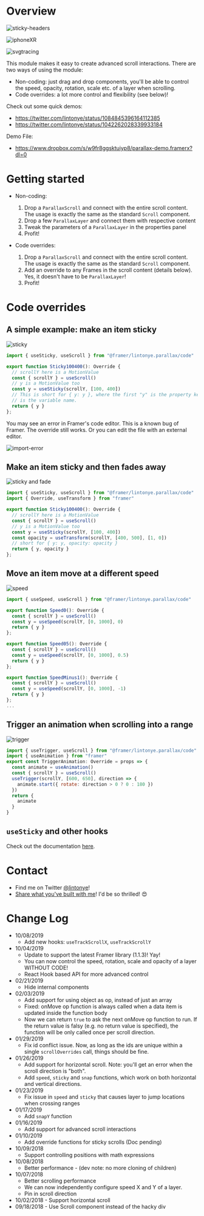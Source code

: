 # Overview

![sticky-headers](https://cdn.glitch.com/071e5391-90f7-476b-b96c-1f51f7106b0c%2Fsticky-scroll.gif?1548273386530)

![iphoneXR](https://cdn.glitch.com/071e5391-90f7-476b-b96c-1f51f7106b0c%2FiPhoneXR.gif?1548081080925)

![svgtracing](https://cdn.glitch.com/071e5391-90f7-476b-b96c-1f51f7106b0c%2Fsvg-tracing.gif?1548081080531)

This module makes it easy to create advanced scroll interactions. There are two ways of using the module:

- Non-coding: just drag and drop components, you'll be able to control the speed, opacity, rotation, scale etc. of a layer when scrolling.
- Code overrides: a lot more control and flexibility (see below)!

Check out some quick demos: 

- https://twitter.com/lintonye/status/1084845396164112385
- https://twitter.com/lintonye/status/1042262028339933184

Demo File:

- https://www.dropbox.com/s/w9fr8ggsktuiyp8/parallax-demo.framerx?dl=0


# Getting started

- Non-coding:
  1. Drop a `ParallaxScroll` and connect with the entire scroll content. The usage is exactly the same as the standard `Scroll` component.
  2. Drop a few `ParallaxLayer` and connect them with respective content
  3. Tweak the parameters of a `ParallaxLayer` in the properties panel 
  4. Profit!

- Code overrides:
  1. Drop a `ParallaxScroll` and connect with the entire scroll content. The usage is exactly the same as the standard `Scroll` component.
  2. Add an override to any Frames in the scroll content (details below). Yes, it doesn't have to be `ParallaxLayer`!
  4. Profit!

# Code overrides

## A simple example: make an item sticky

![sticky](https://cdn.glitch.com/071e5391-90f7-476b-b96c-1f51f7106b0c%2Fsticky.gif?1547676401227)

```js
import { useSticky, useScroll } from "@framer/lintonye.parallax/code"

export function Sticky100400(): Override {
  // scrollY here is a MotionValue
  const { scrollY } = useScroll()
  // y is a MotionValue too
  const y = useSticky(scrollY, [100, 400])
  // This is short for { y: y }, where the first "y" is the property key, the second "y"
  // is the variable name.
  return { y }
};
```

You may see an error in Framer's code editor. This is a known bug of Framer. The override still works. Or you can edit the file with an external editor.

![import-error](https://cdn.glitch.com/071e5391-90f7-476b-b96c-1f51f7106b0c%2Fimport-error.png?v=1570228728674)

## Make an item sticky and then fades away

![sticky and fade](https://cdn.glitch.com/071e5391-90f7-476b-b96c-1f51f7106b0c%2Fsticky-then-fade.gif?1547676313324)

```js
import { useSticky, useScroll } from "@framer/lintonye.parallax/code"
import { Override, useTransform } from "framer"

export function Sticky100400(): Override {
  // scrollY here is a MotionValue
  const { scrollY } = useScroll()
  // y is a MotionValue too
  const y = useSticky(scrollY, [100, 400])
  const opacity = useTransform(scrollY, [400, 500], [1, 0])
  // short for { y: y, opacity: opacity }
  return { y, opacity }
};
```

## Move an item move at a different speed

![speed](https://cdn.glitch.com/071e5391-90f7-476b-b96c-1f51f7106b0c%2Fspeed.gif?1547676135337)

```js
import { useSpeed, useScroll } from "@framer/lintonye.parallax/code"

export function Speed0(): Override {
  const { scrollY } = useScroll()
  const y = useSpeed(scrollY, [0, 1000], 0)
  return { y }
};

export function Speed05(): Override {
  const { scrollY } = useScroll()
  const y = useSpeed(scrollY, [0, 1000], 0.5)
  return { y }
};

export function SpeedMinus1(): Override {
  const { scrollY } = useScroll()
  const y = useSpeed(scrollY, [0, 1000], -1)
  return { y }
};
...
```

## Trigger an animation when scrolling into a range

![trigger](https://cdn.glitch.com/071e5391-90f7-476b-b96c-1f51f7106b0c%2Ftrigger.gif?1547676228710)

```js
import { useTrigger, useScroll } from "@framer/lintonye.parallax/code"
import { useAnimation } from "framer"
export const TriggerAnimation: Override = props => {
  const animate = useAnimation()
  const { scrollY } = useScroll()
  useTrigger(scrollY, [600, 650], direction => {
    animate.start({ rotate: direction > 0 ? 0 : 180 })
  })
  return {
    animate
  }
}
```

## `useSticky` and other hooks
Check out the documentation [here](https://github.com/lintonye/useParallax).

# Contact
- Find me on Twitter [@lintonye](https://twitter.com/lintonye)!
- [Share what you've built with me](https://twitter.com/intent/tweet?url=https%3A%2F%2Fstore.framer.com%2Fpackage%2Flintonye%2Fparallax&text=Just%20created%20this%20with%20the%20Parallax%20package%20by%20@lintonye%20on%20@Framer%20Store%20%5BInsert%20your%20video%20or%20GIF%5D)! I'd be so thrilled! 😍

# Change Log
- 10/08/2019
  - Add new hooks: `useTrackScrollX`, `useTrackScrollY`
- 10/04/2019
  - Update to support the latest Framer library (1.1.3)! Yay!
  - You can now control the speed, rotation, scale and opacity of a layer WITHOUT CODE!
  - React Hook based API for more advanced control
- 02/21/2019
  - Hide internal components
- 02/03/2019
  - Add support for using object as op, instead of just an array
  - Fixed: onMove op function is always called when a data item is updated inside the function body
  - Now we can return `true` to ask the next onMove op function to run. If the return value is falsy (e.g. no return value is specified), the function will be only called once per scroll direction.
- 01/29/2019
  - Fix id conflict issue. Now, as long as the ids are unique within a single `scrollOverrides` call, things should be fine.
- 01/26/2019
  - Add support for horizontal scroll. Note: you'll get an error when the scroll direction is "both".
  - Add `speed`, `sticky` and `snap` functions, which work on both horizontal and vertical directions.
- 01/23/2019
  - Fix issue in `speed` and `sticky` that causes layer to jump locations when crossing ranges
- 01/17/2019
  - Add `snapY` function
- 01/16/2019
  - Add support for advanced scroll interactions
- 01/10/2019
  - Add override functions for sticky scrolls (Doc pending)
- 10/09/2018
  - Support controlling positions with math expressions
- 10/08/2018
  - Better performance - (dev note: no more cloning of children)
- 10/07/2018
  - Better scrolling performance
  - We can now independently configure speed X and Y of a layer.
  - Pin in scroll direction
- 10/02/2018 - Support horizontal scroll
- 09/18/2018 - Use Scroll component instead of the hacky div
